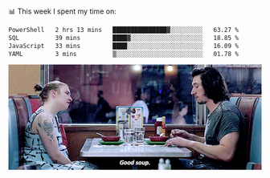 📊 This week I spent my time on:
<!--START_SECTION:waka-->
```text
PowerShell   2 hrs 13 mins   ███████████████▓░░░░░░░░░   63.27 % 
SQL          39 mins         ████▓░░░░░░░░░░░░░░░░░░░░   18.85 % 
JavaScript   33 mins         ████░░░░░░░░░░░░░░░░░░░░░   16.09 % 
YAML         3 mins          ▒░░░░░░░░░░░░░░░░░░░░░░░░   01.78 % 
```
<!--END_SECTION:waka-->


![](goodSoup.gif)
